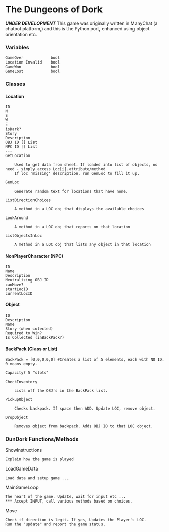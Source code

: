 # The Dungeons of Dork
***UNDER DEVELOPMENT***
This game was originally written in ManyChat (a chatbot platform,) and this is the Python port, enhanced using object orientation etc.

### Variables

    GameOver            bool
    Location Invalid    bool
    GameWon             bool
    GameLost            bool

### Classes

#### Location

    ID
    N
    S
    W
    E
    isDark?
    Story
    Description
    OBJ ID [] List
    NPC ID [] List
    ---
    GetLocation

        Used to get data from sheet. If loaded into list of objects, no need - simply access Loc[i].attribute/method
        If loc 'missing' description, run GenLoc to fill it up.

    GenLoc

        Generate random text for locations that have none.
    
    ListDirectionChoices
    
        A method in a LOC obj that displays the available choices  
    
    LookAround
    
        A method in a LOC obj that reports on that location
    
    ListObjectsInLoc

        A method in a LOC obj that lists any object in that location

#### NonPlayerCharacter (NPC)

    ID
    Name
    Description
    Neutralizing OBJ ID
    canMove?
    startLocID
    currentLocID

#### Object

    ID
    Description
    Name
    Story (when colected)
    Required to Win?
    Is Collected (inBackPack?)

#### BackPack (Class or List)

    BackPack = [0,0,0,0,0] #Creates a list of 5 elements, each with NO ID. 0 means empty. 
    
    Capacity? 5 "slots"
    
    CheckInventory
    
        Lists off the OBJ's in the BackPack list.

    PickupObject

        Checks backpack. If space then ADD. Update LOC, remove object.
    
    DropObject

        Removes object from backpack. Adds OBJ ID to that LOC object.
       
### DunDork Functions/Methods

ShowInstructions

    Explain how the game is played 

LoadGameData

    Load data and setup game ...

MainGameLoop

    The heart of the game. Update, wait for input etc ...
    *** Accept INPUT, call various methods based on choices.

Move

    Check if direction is legit. If yes, Updates the Player's LOC.
    Run the "update" and report the game status.